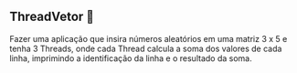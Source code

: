 ## ThreadVetor 📍

Fazer uma aplicação que insira números
aleatórios em uma matriz 3 x 5 e tenha 3
Threads, onde cada Thread calcula a soma dos
valores de cada linha, imprimindo a identificação
da linha e o resultado da soma.
